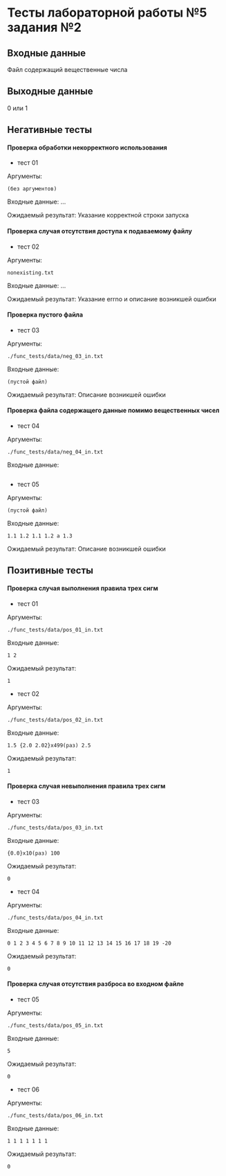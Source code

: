 # Тесты лабораторной работы №5 задания №2

## Входные данные 

Файл содержащий вещественные числа

## Выходные данные 

0 или 1

## Негативные тесты

#### Проверка обработки некорректного использования

- тест 01

Аргументы:
```
(без аргументов)
```
Входные данные: ...

Ожидаемый результат: Указание корректной строки запуска


#### Проверка случая отсутствия доступа к подаваемому файлу

- тест 02

Аргументы:
```
nonexisting.txt
```
Входные данные: ...

Ожидаемый результат: Указание errno и описание возникшей ошибки

#### Проверка пустого файла

- тест 03

Аргументы:
```
./func_tests/data/neg_03_in.txt
```
Входные данные:
```
(пустой файл)
```

Ожидаемый результат: Описание возникшей ошибки

#### Проверка файла содержащего данные помимо вещественных чисел

- тест 04

Аргументы:
```
./func_tests/data/neg_04_in.txt
```
Входные данные:
```

```

- тест 05

Аргументы:
```
(пустой файл)
```
Входные данные:
```
1.1 1.2 1.1 1.2 a 1.3
```

Ожидаемый результат: Описание возникшей ошибки

## Позитивные тесты

#### Проверка случая выполнения правила трех сигм

- тест 01

Аргументы:
```
./func_tests/data/pos_01_in.txt
```
Входные данные:
```
1 2
```

Ожидаемый результат:
```
1
```

- тест 02

Аргументы:
```
./func_tests/data/pos_02_in.txt
```
Входные данные:
```
1.5 {2.0 2.02}x499(раз) 2.5
```

Ожидаемый результат:
```
1
```

#### Проверка случая невыполнения правила трех сигм

- тест 03

Аргументы:
```
./func_tests/data/pos_03_in.txt
```
Входные данные:
```
{0.0}x10(раз) 100
```

Ожидаемый результат:
```
0
```

- тест 04

Аргументы:
```
./func_tests/data/pos_04_in.txt
```
Входные данные:
```
0 1 2 3 4 5 6 7 8 9 10 11 12 13 14 15 16 17 18 19 -20
```

Ожидаемый результат:
```
0
```

#### Проверка случая отсутствия разброса во входном файле

- тест 05

Аргументы:
```
./func_tests/data/pos_05_in.txt
```
Входные данные:
```
5
```

Ожидаемый результат: 
```
0
```

- тест 06

Аргументы:
```
./func_tests/data/pos_06_in.txt
```
Входные данные:
```
1 1 1 1 1 1 1
```

Ожидаемый результат: 
```
0
```
